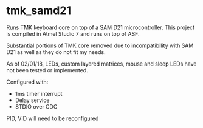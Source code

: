 # tmk_samd21

Runs TMK keyboard core on top of a SAM D21 microcontroller. This project is compiled in Atmel Studio 7 and runs on top of ASF. 

Substantial portions of TMK core removed due to incompatibility with SAM D21 as well as they do not fit my needs.

As of 02/01/18, LEDs, custom layered matrices, mouse and sleep LEDs have not been tested or implemented. 

Configured with:
- 1ms timer interrupt
- Delay service
- STDIO over CDC

PID, VID will need to be reconfigured
